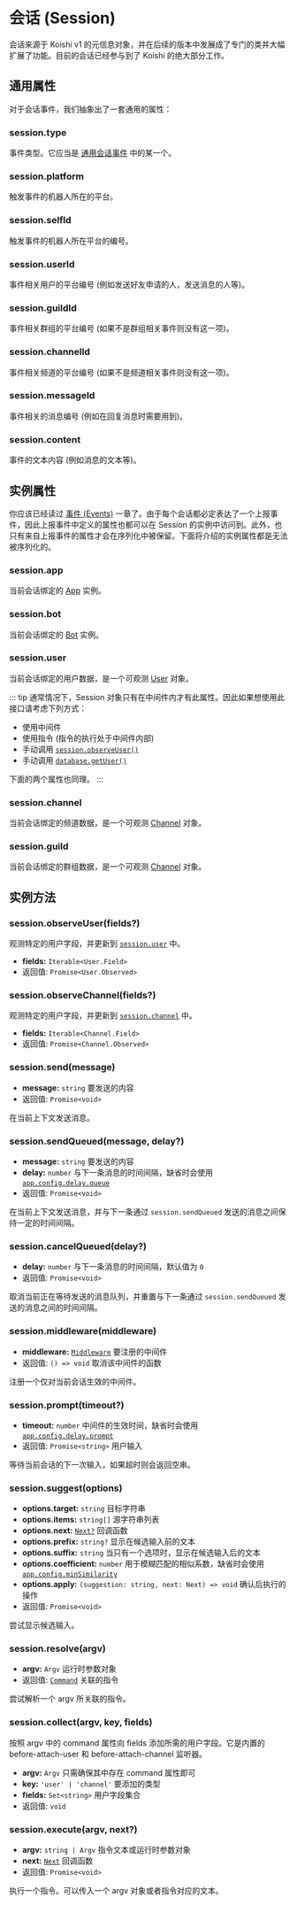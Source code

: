 # 会话 (Session)

会话来源于 Koishi v1 的元信息对象，并在后续的版本中发展成了专门的类并大幅扩展了功能。目前的会话已经参与到了 Koishi 的绝大部分工作。

## 通用属性

对于会话事件，我们抽象出了一套通用的属性：

### session.type

事件类型。它应当是 [通用会话事件](./events.md#通用会话事件) 中的某一个。

### session.platform

触发事件的机器人所在的平台。

### session.selfId

触发事件的机器人所在平台的编号。

### session.userId

事件相关用户的平台编号 (例如发送好友申请的人，发送消息的人等)。

### session.guildId

事件相关群组的平台编号 (如果不是群组相关事件则没有这一项)。

### session.channelId

事件相关频道的平台编号 (如果不是频道相关事件则没有这一项)。

### session.messageId

事件相关的消息编号 (例如在回复消息时需要用到)。

### session.content

事件的文本内容 (例如消息的文本等)。

## 实例属性

你应该已经读过 [事件 (Events)](./events.md) 一章了。由于每个会话都必定表达了一个上报事件，因此上报事件中定义的属性也都可以在 Session 的实例中访问到。此外，也只有来自上报事件的属性才会在序列化中被保留。下面将介绍的实例属性都是无法被序列化的。

### session.app

当前会话绑定的 [App](./app.md) 实例。

### session.bot

当前会话绑定的 [Bot](./bot.md) 实例。

### session.user

当前会话绑定的用户数据，是一个可观测 [User](../database/built-in.md#user) 对象。

::: tip
通常情况下，Session 对象只有在中间件内才有此属性。因此如果想使用此接口请考虑下列方式：

- 使用中间件
- 使用指令 (指令的执行处于中间件内部)
- 手动调用 [`session.observeUser()`](#session-observeuser)
- 手动调用 [`database.getUser()`](../database/built-in.md#database-getuser)

下面的两个属性也同理。
:::

### session.channel

当前会话绑定的频道数据，是一个可观测 [Channel](../database/built-in.md#channel) 对象。

### session.guild

当前会话绑定的群组数据，是一个可观测 [Channel](../database/built-in.md#channel) 对象。

## 实例方法

### session.observeUser(fields?)

观测特定的用户字段，并更新到 [`session.user`](#session-user) 中。

- **fields:** `Iterable<User.Field>`
- 返回值: `Promise<User.Observed>`

### session.observeChannel(fields?)

观测特定的用户字段，并更新到 [`session.channel`](#session-channel) 中。

- **fields:** `Iterable<Channel.Field>`
- 返回值: `Promise<Channel.Observed>`

### session.send(message)

- **message:** `string` 要发送的内容
- 返回值: `Promise<void>`

在当前上下文发送消息。

### session.sendQueued(message, delay?)

- **message:** `string` 要发送的内容
- **delay:** `number` 与下一条消息的时间间隔，缺省时会使用 [`app.config.delay.queue`](./app.md#options-delay)
- 返回值: `Promise<void>`

在当前上下文发送消息，并与下一条通过 `session.sendQueued` 发送的消息之间保持一定的时间间隔。

### session.cancelQueued(delay?)

- **delay:** `number` 与下一条消息的时间间隔，默认值为 `0`
- 返回值: `Promise<void>`

取消当前正在等待发送的消息队列，并重置与下一条通过 `session.sendQueued` 发送的消息之间的时间间隔。

### session.middleware(middleware)

- **middleware:** [`Middleware`](../../guide/message/middleware.md) 要注册的中间件
- 返回值: `() => void` 取消该中间件的函数

注册一个仅对当前会话生效的中间件。

### session.prompt(timeout?) <Badge text="beta" type="warning"/>

- **timeout:** `number` 中间件的生效时间，缺省时会使用 [`app.config.delay.prompt`](./app.md#options-delay)
- 返回值: `Promise<string>` 用户输入

等待当前会话的下一次输入，如果超时则会返回空串。

### session.suggest(options)

- **options.target:** `string` 目标字符串
- **options.items:** `string[]` 源字符串列表
- **options.next:** [`Next?`](../../guide/message/middleware.md#注册和取消中间件) 回调函数
- **options.prefix:** `string?` 显示在候选输入前的文本
- **options.suffix:** `string` 当只有一个选项时，显示在候选输入后的文本
- **options.coefficient:** `number` 用于模糊匹配的相似系数，缺省时会使用 [`app.config.minSimilarity`](./app.md#options-minsimilarity)
- **options.apply:** `(suggestion: string, next: Next) => void` 确认后执行的操作
- 返回值: `Promise<void>`

尝试显示候选输入。

### session.resolve(argv)

- **argv:** `Argv` 运行时参数对象
- 返回值: [`Command`](./command.md) 关联的指令

尝试解析一个 argv 所关联的指令。

### session.collect(argv, key, fields)

按照 argv 中的 command 属性向 fields 添加所需的用户字段。它是内置的 before-attach-user 和 before-attach-channel 监听器。

- **argv:** `Argv` 只需确保其中存在 command 属性即可
- **key:** `'user' | 'channel'` 要添加的类型
- **fields:** `Set<string>` 用户字段集合
- 返回值: `void`

### session.execute(argv, next?)

- **argv:** `string | Argv` 指令文本或运行时参数对象
- **next:** [`Next`](../../guide/message/middleware.md#注册和取消中间件) 回调函数
- 返回值: `Promise<void>`

执行一个指令。可以传入一个 argv 对象或者指令对应的文本。
